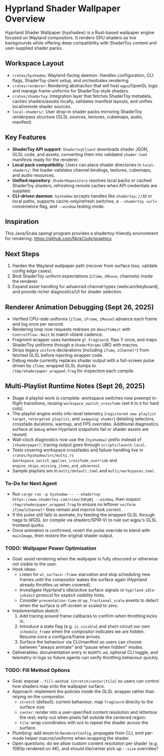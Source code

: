 # Hyprland Shader Wallpaper Overview

Hyprland Shader Wallpaper (hyshadew) is a Rust-based wallpaper engine focused on Wayland compositors. It renders GPU shaders as live backgrounds while offering deep compatibility with ShaderToy content and user-supplied shader packs.

## Workspace Layout

- `crates/hyshadew`: Wayland-facing daemon. Handles configuration, CLI flags, ShaderToy client setup, and orchestrates rendering.
- `crates/renderer`: Rendering abstraction that will host `wgpu`/OpenGL logic and manage frame uniforms for ShaderToy-style shaders.
- `crates/shadertoy`: Integration layer that fetches ShaderToy metadata, caches shaders/assets locally, validates manifest layouts, and unifies local/remote shader sources.
- `local-shaders/`: User drop-in shader packs mirroring ShaderToy renderpass structure (GLSL sources, textures, cubemaps, audio, manifest).

## Key Features

- **ShaderToy API support**: `ShadertoyClient` downloads shader JSON, GLSL code, and assets, converting them into validated `shader.toml` manifests ready for the renderer.
- **Local pack compatibility**: Users can place shader directories in `local-shaders/`; the loader validates channel bindings, textures, cubemaps, and audio resources.
- **Unified repository**: `ShaderRepository` resolves local packs or cached ShaderToy shaders, refreshing remote caches when API credentials are supplied.
- **CLI-driven daemon**: `hyshadew` accepts handles like `shadertoy://ID` or local paths, supports cache-only/refresh switches, a `--shadertoy <url>` convenience flag, and `--window` testing mode.

## Inspiration

This Java/Scala opengl program provides a shadertoy-friendly environment for rendering: https://github.com/NickCody/graphics


## Next Steps

1. Harden the Wayland wallpaper path (recover from surface loss, validate config edge cases).
2. Bind ShaderToy uniform expectations (`iTime`, `iMouse`, channels) inside the renderer.
3. Expand asset handling for advanced channel types (webcam/keyboard), and provide richer diagnostics/UI for shader selection.

## Renderer Animation Debugging (Sept 26, 2025)

- Verified CPU-side uniforms (`iTime`, `iFrame`, `iMouse`) advance each frame and log once per second.
- Rendering loop now requests redraws on `AboutToWait` with `ControlFlow::Wait` to match vblank cadence.
- Fragment wrapper uses hardware `gl_FragCoord`, flips Y once, and maps ShaderToy uniforms through a `ShaderParams` UBO with macros.
- Strips legacy `uniform` declarations (including `iTime`, `iChannel*`) from fetched GLSL before injecting wrapper code.
- Debug mode currently replaces shader output with a full-screen pulse driven by `iTime`; wrapped GLSL dumps to `/tmp/shaderpaper_wrapped.frag` for inspection each compile.

## Multi-Playlist Runtime Notes (Sept 26, 2025)

- Stage 4 playlist work is complete: workspace switches now preempt in-flight transitions, reusing
  `workspace_switch_crossfade` (set it to `0` for hard cuts).
- The playlist engine emits info-level telemetry (`registered new playlist target`, `retargeted playlist`,
  and `swapping shader`) detailing selectors, crossfade durations, warmup, and FPS overrides. Additional
  diagnostics surface at `debug` when Hyprland snapshots fail or shader assets are reused.
- Wall-clock diagnostics now use the `[hyshadew]` prefix instead of `[shaderpaper]`; tracing output goes
  through `scripts/launch-local`.
- Tests covering workspace crossfades and failure handling live in `crates/hyshadew/src/multi.rs` (`workspace_switch_applies_crossfade_override`
  and `engine_skips_missing_items_and_advances`).
- Sample playlists are in `multi/default.toml` and `multi/workspaces.toml`.

### To-Do for Next Agent

- Run `cargo run -p hyshadew -- --shadertoy https://www.shadertoy.com/view/3dXyWj --window`, then inspect `/tmp/shaderpaper_wrapped.frag` to ensure no leftover `uniform iTime`/`iChannel*` lines remain and macros look correct.
- If the pulse still fails to animate, try feeding the wrapped GLSL through naga to WGSL (or compile via shaderc/SPIR-V) to rule out wgpu's GLSL frontend quirks.
- Once animation is confirmed, revert the pulse override to blend with `mainImage`, then restore the original shader output.

### TODO: Wallpaper Power Optimisation

- Goal: avoid rendering when the wallpaper is fully obscured or otherwise not visible to the user.
- Hook ideas:
  * Listen for `wl_surface::frame` starvation and stop scheduling new frames until the compositor wakes the surface again (Hyprland already throttles us when covered).
  * Investigate Hyprland's idle/active surface signals or `hyprland-idle-inhibit` protocol for explicit visibility hints.
  * Consider `presentation-time` or `wp_fractional_scale` events to detect when the surface is off-screen or scaled to zero.
- Implementation sketch:
  1. Add tracing around frame callbacks to confirm when throttling kicks in.
  2. Introduce a state flag (e.g. `is_visible`) and short-circuit our own `schedule_frame` when the compositor indicates we are hidden. Resume once a configure/frame arrives.
  3. Surface the behaviour via CLI/manifest so users can choose between "always animate" and "pause when hidden" modes.
- Deliverables: documentation entry in `AGENTS.md`, optional CLI toggle, and telemetry in logs so future agents can verify throttling behaviour quickly.

### TODO: Fill Method Options

- Goal: expose `--fill-method {stretch|center|tile}` so users can control how shaders map onto the wallpaper surface.
- Approach: implement the policies inside the GLSL wrapper rather than relying on the compositor.
  * `stretch` (default): current behaviour; map `fragCoord` directly to the surface size.
  * `center`: render into a user-specified content resolution and letterbox the rest; early-out when pixels fall outside the centered region.
  * `tile`: wrap coordinates with `mod` to repeat the shader across the surface.
- Plumbing: add enum to `RendererConfig`, propagate from CLI, emit per-mode helper macros/uniforms when wrapping the shader.
- Open questions: do we allow custom content resolution per shader (e.g. 1080p rendered on 4K), and should tile/center pick up `--size` overrides?
